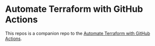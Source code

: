 # Automate Terraform with GitHub Actions


This repos is a companion repo to the [Automate Terraform with GitHub Actions](https://learn.hashicorp.com/tutorials/terraform/github-actions?in=terraform/automation).
